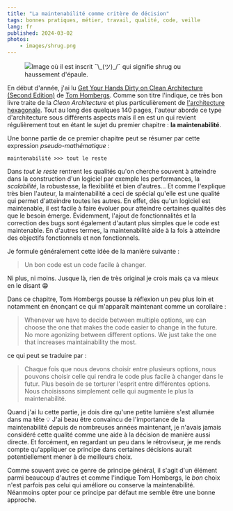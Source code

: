 ```yaml
---
title: "La maintenabilité comme critère de décision"
tags: bonnes pratiques, métier, travail, qualité, code, veille
lang: fr
published: 2024-03-02
photos:
    - images/shrug.png
---
```


<figure class="object-center bordered">
  <img loading="lazy" src="/images/660x/shrug.png" alt="Image où il est inscrit
  ¯\_(ツ)_/¯ qui signifie shrug ou haussement d'épaule.">
</figure>

En début d'année, j'ai lu [Get Your Hands Dirty on Clean Architecture (Second
Edition)](https://www.packtpub.com/product/get-your-hands-dirty-on-clean-architecture-second-edition/9781805128373)
de [Tom Hombergs](https://reflectoring.io/authors/tom/). Comme son titre
l'indique, ce très bon livre traite de la _Clean Architecture_ et plus
particulièrement de [l'architecture
hexagonale](https://fr.wikipedia.org/wiki/Architecture_hexagonale). Tout au long
des quelques 140 pages, l'auteur aborde ce type d'architecture sous différents
aspects mais il en est un qui revient régulièrement tout en étant le sujet du
premier chapitre : **la maintenabilité**.

Une bonne partie de ce premier chapitre peut se résumer par cette expression
_pseudo-mathématique_ :

```plaintext
maintenabilité >>> tout le reste
```

Dans _tout le reste_ rentrent les qualités qu'on cherche souvent à atteindre
dans la construction d'un logiciel par exemple les performances, la
_scalabilité_, la robustesse, la flexibilité et bien d'autres… Et comme
l'explique très bien l'auteur, la maintenabilité a ceci de spécial qu'elle est
une qualité qui permet d'atteindre toutes les autres. En effet, dès qu'un
logiciel est maintenable, il est facile à faire évoluer pour atteindre certaines
qualités dès que le besoin émerge. Évidemment, l'ajout de
fonctionnalités et la correction des bugs sont également d'autant plus simples que le
code est maintenable. En d'autres termes, la maintenabilité aide à la fois à
atteindre des objectifs fonctionnels et non fonctionnels.

Je formule généralement cette idée de la manière suivante :

> Un bon code est un code facile à changer.

Ni plus, ni moins. Jusque là, rien de très original je crois mais ça va mieux en
le disant 😁

Dans ce chapitre, Tom Hombergs pousse la réflexion un peu plus loin et notamment
en énonçant ce qui m'apparaît maintenant comme un corollaire :

> Whenever we have to decide between multiple options, we can choose the one
> that makes the code easier to change in the future. No more agonizing between
> different options. We just take the one that increases maintainability the
> most.

ce qui peut se traduire par :

> Chaque fois que nous devons choisir entre plusieurs options, nous pouvons
> choisir celle qui rendra le code plus facile à changer dans le futur. Plus
> besoin de se torturer l'esprit entre différentes options. Nous choisissons
> simplement celle qui augmente le plus la maintenabilité.

Quand j'ai lu cette partie, je dois dire qu'une petite lumière s'est allumée
dans ma tête 💡 J'ai beau être convaincu de l'importance de la maintenabilité
depuis de nombreuses années maintenant, je n'avais jamais considéré cette
qualité comme une aide à la décision de manière aussi directe. Et forcément, en
regardant un peu dans le rétroviseur, je me rends compte qu'appliquer ce
principe dans certaines décisions aurait potentiellement mener à de meilleurs
choix.

Comme souvent avec ce genre de principe général, il s'agit d'un élément parmi
beaucoup d'autres et comme l'indique Tom Hombergs, le _bon_ choix n'est parfois
pas celui qui améliore ou conserve la maintenabilité. Néanmoins opter pour ce
principe par défaut me semble être une bonne approche.
